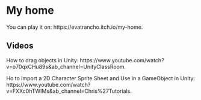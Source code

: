 <h1>My home</h1>
<p>You can play it on: https://evatrancho.itch.io/my-home.</p>

<h2>Videos</h2>
<p>How to drag objects in Unity: https://www.youtube.com/watch?v=o70qxCHu89s&ab_channel=UnityClassRoom.</p>
<p>Ho to import a 2D Character Sprite Sheet and Use in a GameObject in Unity: https://www.youtube.com/watch?v=FXXc0hTWIMs&ab_channel=Chris%27Tutorials.</p>

